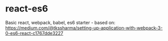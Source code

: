 # react-es6

Basic react, webpack, babel, es6 starter - based on: https://medium.com/@tkssharma/setting-up-application-with-webpack-3-0-es6-react-c1767dde3227
